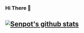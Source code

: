 ### Hi There 👋

[![Senpot's github stats](https://github-readme-stats.vercel.app/api?username=senmm&hide=stars)](https://github.com/anuraghazra/github-readme-stats)  
---
<!--
[![Red Hat Certification](./images/redhat_icon.svg)](https://rhtapps.redhat.com/certifications/badge/verify/2IUYRNIUELMAFFRAOINQVECN6MAEQU3CUPSQX2KSDXT6RW46LQ3T4V2LT2DQFPHMZNIKSLKTIWLQQ4U5NQYTCNA62RUWOCM34WWBUYQ=)
https://img.shields.io/badge/-190--160--242-EE0000.svg?logo=red-hat&style=flat
